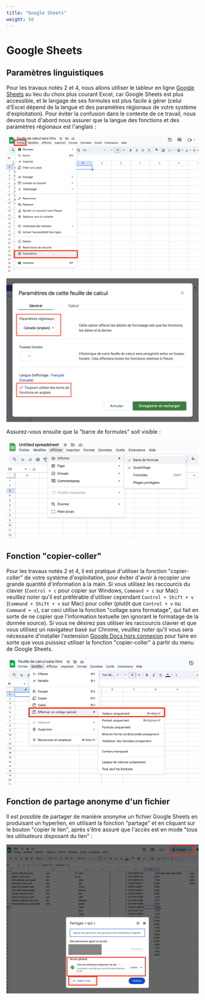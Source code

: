 ```yaml
---
title: "Google Sheets"
weight: 50
---
```


# Google Sheets

## Paramètres linguistiques

Pour les travaux notés 2 et 4, nous allons utiliser le tableur en ligne [Google
Sheets](https://workspace.google.com/intl/en_ca/products/sheets/) au lieu du choix plus courant
Excel, car Google Sheets est plus accessible, et le langage de ses formules est
plus facile à gérer (celui d'Excel dépend de la langue et des paramètres
régionaux de votre système d'exploitation). Pour éviter la confusion dans le
contexte de ce travail, nous devons tout d'abord nous assurer que la langue des
fonctions et des paramètres régionaux est l'anglais :

![](/images/sheets_params_menu.png)

![](/images/sheets_params_langue.png)

Assurez-vous ensuite que la "barre de formules" soit visible :

![](/images/sheets_visu_barre_formule.png)

## Fonction "copier-coller"

Pour les travaux notés 2 et 4, il est pratique d'utiliser la fonction
"copier-coller" de votre système d'exploitation, pour éviter d'avoir à recopier
une grande quantité d'information à la main. Si vous utilisez les raccourcis du
clavier (`Control + c` pour copier sur Windows, `Command + c` sur Mac) veuillez
noter qu'il est préférable d'utiliser cependant `Control + Shift + v` (`Command + Shift + v` sur Mac)
pour coller (plutôt que `Control + v` ou `Command + v`), car ceci utilise la fonction "collage sans
formatage", qui fait en sorte de ne copier que l'information textuelle (en
ignorant le formatage de la donnée source). Si vous ne désirez pas utiliser les
raccourcis clavier et que vous utilisez un navigateur basé sur Chrome, veuillez
noter qu'il vous sera nécessaire d'installer l'extension [Google Docs hors
connexion](https://chromewebstore.google.com/detail/google-docs-offline/ghbmnnjooekpmoecnnnilnnbdlolhkhi?pli=1)
pour faire en sorte que vous puissiez utiliser la fonction "copier-coller" à
partir du menu de Google Sheets.

![](/images/sheets_paste_special.png)

## Fonction de partage anonyme d'un fichier

Il est possible de partager de manière anonyme un fichier Google Sheets en
produisant un hyperlien, en utilisant la fonction "partage" et en cliquant sur
le bouton "copier le lien", après s'être assuré que l'accès est en mode "tous
les utilisateurs disposant du lien" :

![](/images/sheets_sharing.png)
